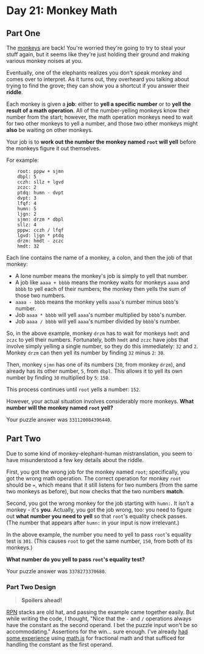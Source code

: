 # Day 21: Monkey Math

## Part One

The [monkeys](../day-11) are back! You're worried they're going to try to steal
your stuff again, but it seems like they're just holding their ground
and making various monkey noises at you.

Eventually, one of the elephants realizes you don't speak monkey and
comes over to interpret. As it turns out, they overheard you talking
about trying to find the grove; they can show you a shortcut if you
answer their **riddle**.

Each monkey is given a **job**: either to **yell a specific number** or to
**yell the result of a math operation**. All of the number-yelling monkeys
know their number from the start; however, the math operation monkeys
need to wait for two other monkeys to yell a number, and those two other
monkeys might **also** be waiting on other monkeys.

Your job is to **work out the number the monkey named `root` will yell**
before the monkeys figure it out themselves.

For example:

```
    root: pppw + sjmn
    dbpl: 5
    cczh: sllz + lgvd
    zczc: 2
    ptdq: humn - dvpt
    dvpt: 3
    lfqf: 4
    humn: 5
    ljgn: 2
    sjmn: drzm * dbpl
    sllz: 4
    pppw: cczh / lfqf
    lgvd: ljgn * ptdq
    drzm: hmdt - zczc
    hmdt: 32
```

Each line contains the name of a monkey, a colon, and then the job of
that monkey:

-   A lone number means the monkey's job is simply to yell that number.
-   A job like `aaaa + bbbb` means the monkey waits for monkeys `aaaa`
    and `bbbb` to yell each of their numbers; the monkey then yells the
    sum of those two numbers.
-   `aaaa - bbbb` means the monkey yells `aaaa`'s number minus `bbbb`'s
    number.
-   Job `aaaa * bbbb` will yell `aaaa`'s number multiplied by `bbbb`'s
    number.
-   Job `aaaa / bbbb` will yell `aaaa`'s number divided by `bbbb`'s
    number.

So, in the above example, monkey `drzm` has to wait for monkeys `hmdt`
and `zczc` to yell their numbers. Fortunately, both `hmdt` and `zczc`
have jobs that involve simply yelling a single number, so they do this
immediately: `32` and `2`. Monkey `drzm` can then yell its number by
finding `32` minus `2`: `30`.

Then, monkey `sjmn` has one of its numbers (`30`, from monkey `drzm`),
and already has its other number, `5`, from `dbpl`. This allows it to
yell its own number by finding `30` multiplied by `5`: `150`.

This process continues until `root` yells a number: `152`.

However, your actual situation involves considerably more monkeys. **What
number will the monkey named `root` yell?**

Your puzzle answer was `331120084396440`.

## Part Two

Due to some kind of monkey-elephant-human mistranslation, you seem to
have misunderstood a few key details about the riddle.

First, you got the wrong job for the monkey named `root`; specifically,
you got the wrong math operation. The correct operation for monkey
`root` should be `=`, which means that it still listens for two numbers
(from the same two monkeys as before), but now checks that the two
numbers **match**.

Second, you got the wrong monkey for the job starting with `humn:`. It
isn't a monkey - it's **you**. Actually, you got the job wrong, too: you
need to figure out **what number you need to yell** so that `root`'s
equality check passes. (The number that appears after `humn:` in your
input is now irrelevant.)

In the above example, the number you need to yell to pass `root`'s
equality test is `301`. (This causes `root` to get the same number,
`150`, from both of its monkeys.)

**What number do you yell to pass `root`'s equality test?**

Your puzzle answer was `3378273370680`.

### Part Two Design

> **Spoilers ahead!**

[RPN](https://en.wikipedia.org/wiki/Reverse_Polish_notation) stacks are old hat, and passing the example came together easily. But while writing the code, I thought, "Nice that the `-` and `/` operations always have the constant as the second operand. I bet the puzzle input won't be so accommodating." Assertions for the win... sure enough. I've already [had some experience](../../advent-2019/day-14) using [math.js](https://mathjs.org/) for fractional math and that sufficed for handling the constant as the first operand.
